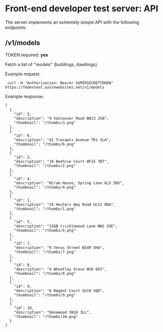 # Front-end developer test server: API

The server implements an extremely simple API with the following endpoints:

## /v1/models

TOKEN required: **yes**

Fetch a list of "models" (buildings, dwellings).

Example request:
```
 curl -H "Authorization: Bearer SUPERSECRETTOKEN" https://fedevtest.azurewebsites.net/v1/models
```

Example response:

```
[
  {
    "id": 3,
    "description": "9 Vancouver Road BN13 2SN",
    "thumbnail": "/thumbs/3.png"
  },
  {
    "id": 6,
    "description": "41 Tresawls Avenue TR1 3LA",
    "thumbnail": "/thumbs/6.png"
  },
  {
    "id": 2,
    "description": "10 Beehive Court WF15 7BT",
    "thumbnail": "/thumbs/2.png"
  },
  {
    "id": 4,
    "description": "Hiram House, Spring Lane GL5 2DU",
    "thumbnail": "/thumbs/4.png"
  },
  {
    "id": 1,
    "description": "24 Hesters Way Road GL51 0DA",
    "thumbnail": "/thumbs/1.png"
  },
  {
    "id": 5,
    "description": "316B Cricklewood Lane NW2 2QE",
    "thumbnail": "/thumbs/5.png"
  },
  {
    "id": 7,
    "description": "9 Venus Street BS49 5HA",
    "thumbnail": "/thumbs/7.png"
  },
  {
    "id": 8,
    "description": "4 Wheatley Grove WS6 6ES",
    "thumbnail": "/thumbs/8.png"
  },
  {
    "id": 9,
    "description": "6 Regent Court GU19 5QD",
    "thumbnail": "/thumbs/9.png"
  },
  {
    "id": 10,
    "description": "Denewood SN10 3LL",
    "thumbnail": "/thumbs/10.png"
  }
]
```
